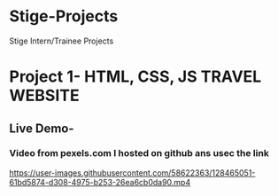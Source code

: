 # Stige-Projects
Stige Intern/Trainee Projects

# Project 1- HTML, CSS, JS TRAVEL WEBSITE
 ## Live Demo- 

### Video from pexels.com I hosted on github ans usec the link

https://user-images.githubusercontent.com/58622363/128465051-61bd5874-d308-4975-b253-26ea6cb0da90.mp4

